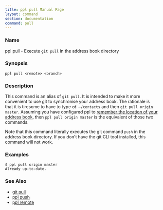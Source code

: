 ```yaml
---
title: ppl pull Manual Page
layout: command
section: documentation
command: pull
---
```


### Name

ppl pull - Execute `git pull` in the address book directory

### Synopsis

    ppl pull <remote> <branch>

### Description

This command is an alias of `git pull`. It is intended to make it more
convenient to use git to synchronise your address book. The rationale is that it
is tiresome to have to type `cd ~/contacts` and then `git pull origin master`.
Assuming you have configured ppl to [remember the location of your address
book](/documentation/configuration/address_book), then `ppl pull origin master`
is the equivalent of those two commands.

Note that this command literally executes the git command `push` in the address
book directory. If you don't have the git CLI tool installed, this command will
not work.

### Examples

    $ ppl pull origin master
    Already up-to-date.

### See Also

* [git pull](http://git-scm.com/docs/git-pull)
* [ppl push](/documentation/commands/push)
* [ppl remote](/documentation/commands/push)

